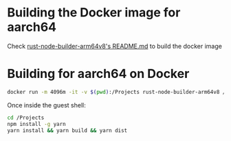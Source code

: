 # Building the Docker image for aarch64

Check [rust-node-builder-arm64v8's README.md](rust-node-builder-arm64v8/README.md) to build the docker image

# Building for aarch64 on Docker
```bash
docker run -m 4096m -it -v $(pwd):/Projects rust-node-builder-arm64v8 /bin/bash
```

Once inside the guest shell:
```bash
cd /Projects
npm install -g yarn
yarn install && yarn build && yarn dist
```

